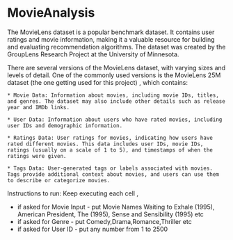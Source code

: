 # MovieAnalysis
The MovieLens dataset is a popular benchmark dataset. It contains user ratings and movie information, making it a valuable resource for building and evaluating recommendation algorithms. The dataset was created by the GroupLens Research Project at the University of Minnesota.

There are several versions of the MovieLens dataset, with varying sizes and levels of detail. One of the commonly used versions is the MovieLens 25M dataset (the one getting used for this project) , which contains:

    * Movie Data: Information about movies, including movie IDs, titles, and genres. The dataset may also include other details such as release year and IMDb links.

    * User Data: Information about users who have rated movies, including user IDs and demographic information.

    * Ratings Data: User ratings for movies, indicating how users have rated different movies. This data includes user IDs, movie IDs, ratings (usually on a scale of 1 to 5), and timestamps of when the ratings were given.

    * Tags Data: User-generated tags or labels associated with movies. Tags provide additional context about movies, and users can use them to describe or categorize movies.


Instructions to run:
Keep executing each cell , 
* if asked for Movie Input - put Movie Names  Waiting to Exhale (1995), American President, The (1995), Sense and Sensibility (1995) etc
* if asked for Genre - put Comedy,Drama,Romance,Thriller etc
* if asked for User ID - put any number from 1 to 2500

   
